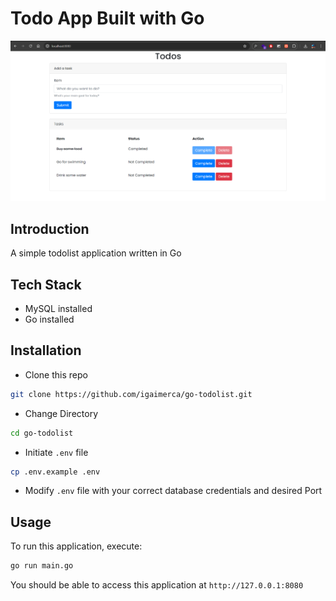 # Todo App Built with Go

![hero](public/gotodolist-preview.png)

## Introduction

A simple todolist application written in Go 

## Tech Stack
* MySQL installed
* Go installed

## Installation

* Clone this repo 

```bash
git clone https://github.com/igaimerca/go-todolist.git
```

* Change Directory

```bash
cd go-todolist
```

* Initiate `.env` file

```bash
cp .env.example .env
```

* Modify `.env` file with your correct database credentials and desired Port

## Usage

To run this application, execute:

```bash
go run main.go
```

You should be able to access this application at `http://127.0.0.1:8080`
